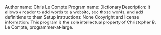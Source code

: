 Author name: Chris Le Compte
Program name: Dictionary
Description: It allows a reader to add words to a website, see those words, and add definitions to them
Setup instructions: None
Copyright and license information: This program is the sole intellectual property of Christopher B. Le Compte, programmer-at-large. 
